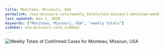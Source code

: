 ```yaml
---
title: Moniteau, Missouri, USA
permalink: /usa-missouri-cole/weekly_totals/usa-missouri-moniteau-weekly_totals.html
last_updated: Nov 3, 2020
keywords: ["Moniteau, Missouri, USA", "weekly totals"]
sidebar: usa-missouri-cole_sidebar
---
```


![Weekly Totals of Confirmed Cases for Moniteau, Missouri, USA](/covid_tracker/images/graphs/usa-missouri-moniteau-weekly_totals_graph.png)

